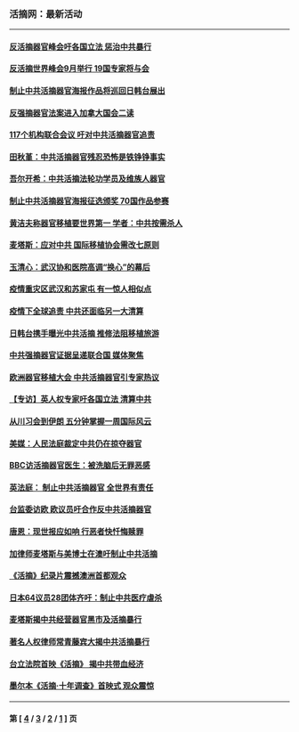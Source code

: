 ### 活摘网：最新活动
---
#### [反活摘器官峰会吁各国立法 惩治中共暴行](../../pages/nf5883/n13245052.md?09210430) 
#### [反活摘世界峰会9月举行 19国专家将与会](../../pages/nf5883/n13201492.md?09210430) 
#### [制止中共活摘器官海报作品将巡回日韩台展出](../../pages/nf5883/n13177791.md?09210430) 
#### [反强摘器官法案进入加拿大国会二读](../../pages/nf5883/n13033450.md?09210430) 
#### [117个机构联合会议 吁对中共活摘器官追责](../../pages/nf5883/n12775087.md?09210430) 
#### [田秋堇：中共活摘器官残忍恐怖是铁铮铮事实](../../pages/nf5883/n12702148.md?09210430) 
#### [吾尔开希：中共活摘法轮功学员及维族人器官](../../pages/nf5883/n12693197.md?09210430) 
#### [制止中共活摘器官海报征选颁奖 70国作品参赛](../../pages/nf5883/n12692050.md?09210430) 
#### [黄洁夫称器官移植要世界第一 学者：中共按需杀人](../../pages/nf5883/n12572329.md?09210430) 
#### [麦塔斯：应对中共 国际移植协会需改七原则](../../pages/nf5883/n12514711.md?09210430) 
#### [玉清心：武汉协和医院高调“换心”的幕后](../../pages/nf5883/n12298730.md?09210430) 
#### [疫情重灾区武汉和苏家屯 有一惊人相似点](../../pages/nf5883/n12150824.md?09210430) 
#### [疫情下全球追责 中共还面临另一大清算](../../pages/nf5883/n12070397.md?09210430) 
#### [日韩台携手曝光中共活摘 推修法阻移植旅游](../../pages/nf5883/n11712046.md?09210430) 
#### [中共强摘器官证据呈递联合国 媒体聚焦](../../pages/nf5883/n11546426.md?09210430) 
#### [欧洲器官移植大会 中共活摘器官引专家热议](../../pages/nf5883/n11539095.md?09210430) 
#### [【专访】英人权专家吁各国立法 清算中共](../../pages/nf5883/n11367315.md?09210430) 
#### [从川习会到伊朗 五分钟掌握一周国际风云](../../pages/nf5883/n11338520.md?09210430) 
#### [美媒：人民法庭裁定中共仍在掠夺器官](../../pages/nf5883/n11334897.md?09210430) 
#### [BBC访活摘器官医生：被洗脑后无罪恶感](../../pages/nf5883/n11335935.md?09210430) 
#### [英法庭： 制止中共活摘器官 全世界有责任](../../pages/nf5883/n11330691.md?09210430) 
#### [台监委访欧 欧议员吁合作反中共活摘器官](../../pages/nf5883/n11109190.md?09210430) 
#### [唐恩：现世报应如响 行恶者快忏悔赎罪](../../pages/nf5883/n11104016.md?09210430) 
#### [加律师麦塔斯与美博士在澳吁制止中共活摘](../../pages/nf5883/n10724764.md?09210430) 
#### [《活摘》纪录片震撼澳洲首都观众](../../pages/nf5883/n10722747.md?09210430) 
#### [日本64议员28团体齐吁：制止中共医疗虐杀](../../pages/nf5883/n10587757.md?09210430) 
#### [麦塔斯揭中共经营器官黑市及活摘暴行](../../pages/nf5883/n10442407.md?09210430) 
#### [著名人权律师常青藤宾大揭中共活摘暴行](../../pages/nf5883/n10318181.md?09210430) 
#### [台立法院首映《活摘》 揭中共带血经济](../../pages/nf5883/n9938847.md?09210430) 
#### [墨尔本《活摘·十年调查》首映式 观众震惊](../../pages/nf5883/n9522572.md?09210430) 

---
#### 第 [ [4](./4.md?09210430) / [3](./3.md?09210430) / [2](./2.md?09210430) / [1](./1.md?09210430) ] 页
